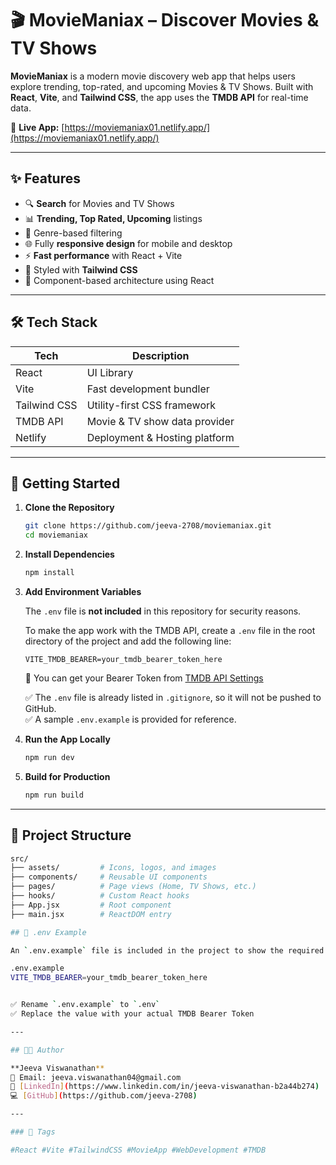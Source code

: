 # 🎬 MovieManiax – Discover Movies & TV Shows

**MovieManiax** is a modern movie discovery web app that helps users explore trending, top-rated, and upcoming Movies & TV Shows. Built with **React**, **Vite**, and **Tailwind CSS**, the app uses the **TMDB API** for real-time data.

🔗 **Live App:** [https://moviemaniax01.netlify.app/](https://moviemaniax01.netlify.app/)

---

## ✨ Features

- 🔍 **Search** for Movies and TV Shows  
- 📊 **Trending, Top Rated, Upcoming** listings  
- 🧠 Genre-based filtering  
- 🌐 Fully **responsive design** for mobile and desktop  
- ⚡ **Fast performance** with React + Vite  
- 🎨 Styled with **Tailwind CSS**  
- 🧩 Component-based architecture using React  

---

## 🛠️ Tech Stack

| Tech         | Description                    |
|--------------|--------------------------------|
| React        | UI Library                     |
| Vite         | Fast development bundler       |
| Tailwind CSS | Utility-first CSS framework    |
| TMDB API     | Movie & TV show data provider  |
| Netlify      | Deployment & Hosting platform  |

---

## 🚀 Getting Started

1. **Clone the Repository**

    ```bash
    git clone https://github.com/jeeva-2708/moviemaniax.git
    cd moviemaniax
    ```

2. **Install Dependencies**

    ```bash
    npm install
    ```

3. **Add Environment Variables**

    The `.env` file is **not included** in this repository for security reasons.

    To make the app work with the TMDB API, create a `.env` file in the root directory of the project and add the following line:

    ```env
    VITE_TMDB_BEARER=your_tmdb_bearer_token_here
    ```

    📌 You can get your Bearer Token from [TMDB API Settings](https://www.themoviedb.org/settings/api)

    ✅ The `.env` file is already listed in `.gitignore`, so it will not be pushed to GitHub.  
    ✅ A sample `.env.example` is provided for reference.

4. **Run the App Locally**

    ```bash
    npm run dev
    ```

5. **Build for Production**

    ```bash
    npm run build
    ```

---

## 📁 Project Structure

```bash
src/
├── assets/         # Icons, logos, and images
├── components/     # Reusable UI components
├── pages/          # Page views (Home, TV Shows, etc.)
├── hooks/          # Custom React hooks
├── App.jsx         # Root component
├── main.jsx        # ReactDOM entry

## 🔐 .env Example

An `.env.example` file is included in the project to show the required environment variable:

.env.example
VITE_TMDB_BEARER=your_tmdb_bearer_token_here


✅ Rename `.env.example` to `.env`  
✅ Replace the value with your actual TMDB Bearer Token

---

## 🧑‍💻 Author

**Jeeva Viswanathan**  
📧 Email: jeeva.viswanathan04@gmail.com  
🔗 [LinkedIn](https://www.linkedin.com/in/jeeva-viswanathan-b2a44b274)  
💻 [GitHub](https://github.com/jeeva-2708)

---

### 📌 Tags

#React #Vite #TailwindCSS #MovieApp #WebDevelopment #TMDB

